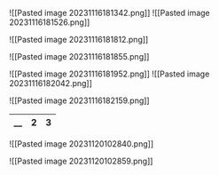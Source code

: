 ![[Pasted image 20231116181342.png]]
![[Pasted image 20231116181526.png]]


![[Pasted image 20231116181812.png]]

![[Pasted image 20231116181855.png]]

![[Pasted image 20231116181952.png]]
![[Pasted image 20231116182042.png]]

![[Pasted image 20231116182159.png]]

__ | 2 | 3
--- | --- | --- 
![[Pasted image 20231120102840.png]]

![[Pasted image 20231120102859.png]]